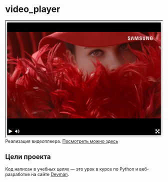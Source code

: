 # video_player
![Alt text](https://github.com/lexashvetsoff/video_player/blob/main/screenshots/player.png)
Реализация видеоплеера.
[Посмотреть можно здесь](https://github.com/)

## Цели проекта

Код написан в учебных целях — это урок в курсе по Python и веб-разработке на сайте [Devman](https://dvmn.org).